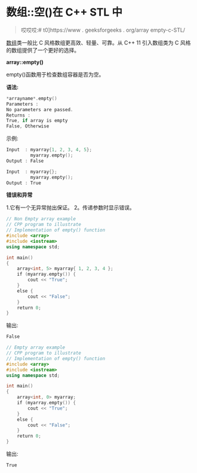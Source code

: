 # 数组::空()在 C++ STL 中

> 哎哎哎:# t0]https://www . geeksforgeeks . org/array empty-c-STL/

[数组](https://www.geeksforgeeks.org/array-class-c/)类一般比 C 风格数组更高效、轻量、可靠。从 C++ 11 引入数组类为 C 风格的数组提供了一个更好的选择。

**array::empty()**

empty()函数用于检查数组容器是否为空。

**语法:**

```cpp
*arrayname*.empty()
Parameters :
No parameters are passed.
Returns :
True, if array is empty
False, Otherwise

```

示例:

```cpp
Input  : myarray{1, 2, 3, 4, 5};
         myarray.empty();
Output : False

Input  : myarray{};
         myarray.empty();
Output : True

```

**错误和异常**

1.它有一个无异常抛出保证。
2。传递参数时显示错误。

```cpp
// Non Empty array example
// CPP program to illustrate
// Implementation of empty() function
#include <array>
#include <iostream>
using namespace std;

int main()
{
    array<int, 5> myarray{ 1, 2, 3, 4 };
    if (myarray.empty()) {
        cout << "True";
    }
    else {
        cout << "False";
    }
    return 0;
}
```

输出:

```cpp
False

```

```cpp
// Empty array example
// CPP program to illustrate
// Implementation of empty() function
#include <array>
#include <iostream>
using namespace std;

int main()
{
    array<int, 0> myarray;
    if (myarray.empty()) {
        cout << "True";
    }
    else {
        cout << "False";
    }
    return 0;
}
```

输出:

```cpp
True

```